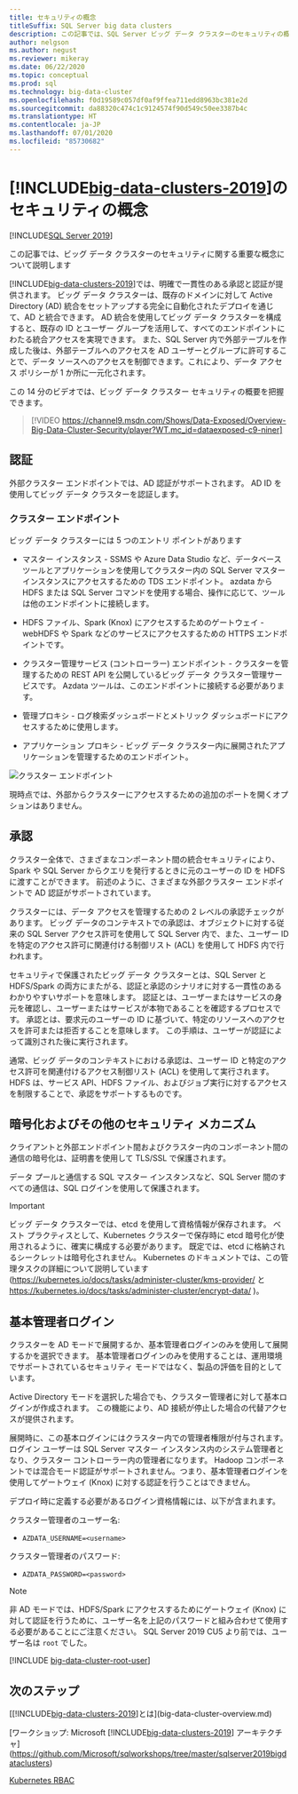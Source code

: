 ```yaml
---
title: セキュリティの概念
titleSuffix: SQL Server big data clusters
description: この記事では、SQL Server ビッグ データ クラスターのセキュリティの概念について説明します。 このコンテンツには、クラスター エンドポイントとクラスター認証の説明が含まれます。
author: nelgson
ms.author: negust
ms.reviewer: mikeray
ms.date: 06/22/2020
ms.topic: conceptual
ms.prod: sql
ms.technology: big-data-cluster
ms.openlocfilehash: f0d19589c057df0af9ffea711edd8963bc381e2d
ms.sourcegitcommit: da88320c474c1c9124574f90d549c50ee3387b4c
ms.translationtype: HT
ms.contentlocale: ja-JP
ms.lasthandoff: 07/01/2020
ms.locfileid: "85730682"
---
```

# <a name="security-concepts-for-big-data-clusters-2019"></a>[!INCLUDE[big-data-clusters-2019](../includes/ssbigdataclusters-ss-nover.md)]のセキュリティの概念

[!INCLUDE[SQL Server 2019](../includes/applies-to-version/sqlserver2019.md)]

この記事では、ビッグ データ クラスターのセキュリティに関する重要な概念について説明します

[!INCLUDE[big-data-clusters-2019](../includes/ssbigdataclusters-ss-nover.md)]では、明確で一貫性のある承認と認証が提供されます。 ビッグ データ クラスターは、既存のドメインに対して Active Directory (AD) 統合をセットアップする完全に自動化されたデプロイを通じて、AD と統合できます。 AD 統合を使用してビッグ データ クラスターを構成すると、既存の ID とユーザー グループを活用して、すべてのエンドポイントにわたる統合アクセスを実現できます。 また、SQL Server 内で外部テーブルを作成した後は、外部テーブルへのアクセスを AD ユーザーとグループに許可することで、データ ソースへのアクセスを制御できます。これにより、データ アクセス ポリシーが 1 か所に一元化されます。

この 14 分のビデオでは、ビッグ データ クラスター セキュリティの概要を把握できます。

> [!VIDEO https://channel9.msdn.com/Shows/Data-Exposed/Overview-Big-Data-Cluster-Security/player?WT.mc_id=dataexposed-c9-niner]


## <a name="authentication"></a>認証

外部クラスター エンドポイントでは、AD 認証がサポートされます。 AD ID を使用してビッグ データ クラスターを認証します。

### <a name="cluster-endpoints"></a>クラスター エンドポイント

ビッグ データ クラスターには 5 つのエントリ ポイントがあります

* マスター インスタンス - SSMS や Azure Data Studio など、データベース ツールとアプリケーションを使用してクラスター内の SQL Server マスター インスタンスにアクセスするための TDS エンドポイント。 azdata から HDFS または SQL Server コマンドを使用する場合、操作に応じて、ツールは他のエンドポイントに接続します。

* HDFS ファイル、Spark (Knox) にアクセスするためのゲートウェイ - webHDFS や Spark などのサービスにアクセスするための HTTPS エンドポイントです。

* クラスター管理サービス (コントローラー) エンドポイント - クラスターを管理するための REST API を公開しているビッグ データ クラスター管理サービスです。 Azdata ツールは、このエンドポイントに接続する必要があります。

* 管理プロキシ - ログ検索ダッシュボードとメトリック ダッシュボードにアクセスするために使用します。

* アプリケーション プロキシ - ビッグ データ クラスター内に展開されたアプリケーションを管理するためのエンドポイント。

![クラスター エンドポイント](media/concept-security/cluster_endpoints.png)

現時点では、外部からクラスターにアクセスするための追加のポートを開くオプションはありません。

## <a name="authorization"></a>承認

クラスター全体で、さまざまなコンポーネント間の統合セキュリティにより、Spark や SQL Server からクエリを発行するときに元のユーザーの ID を HDFS に渡すことができます。 前述のように、さまざまな外部クラスター エンドポイントで AD 認証がサポートされています。

クラスターには、データ アクセスを管理するための 2 レベルの承認チェックがあります。 ビッグ データのコンテキストでの承認は、オブジェクトに対する従来の SQL Server アクセス許可を使用して SQL Server 内で、また、ユーザー ID を特定のアクセス許可に関連付ける制御リスト (ACL) を使用して HDFS 内で行われます。

セキュリティで保護されたビッグ データ クラスターとは、SQL Server と HDFS/Spark の両方にまたがる、認証と承認のシナリオに対する一貫性のあるわかりやすいサポートを意味します。 認証とは、ユーザーまたはサービスの身元を確認し、ユーザーまたはサービスが本物であることを確認するプロセスです。 承認とは、要求元のユーザーの ID に基づいて、特定のリソースへのアクセスを許可または拒否することを意味します。 この手順は、ユーザーが認証によって識別された後に実行されます。

通常、ビッグ データのコンテキストにおける承認は、ユーザー ID と特定のアクセス許可を関連付けるアクセス制御リスト (ACL) を使用して実行されます。 HDFS は、サービス API、HDFS ファイル、およびジョブ実行に対するアクセスを制限することで、承認をサポートするものです。

## <a name="encryption-and-other-security-mechanisms"></a>暗号化およびその他のセキュリティ メカニズム

クライアントと外部エンドポイント間およびクラスター内のコンポーネント間の通信の暗号化は、証明書を使用して TLS/SSL で保護されます。

データ プールと通信する SQL マスター インスタンスなど、SQL Server 間のすべての通信は、SQL ログインを使用して保護されます。

> [!IMPORTANT]
>  ビッグ データ クラスターでは、etcd を使用して資格情報が保存されます。 ベスト プラクティスとして、Kubernetes クラスターで保存時に etcd 暗号化が使用されるように、確実に構成する必要があります。 既定では、etcd に格納されるシークレットは暗号化されません。 Kubernetes のドキュメントでは、この管理タスクの詳細について説明しています (https://kubernetes.io/docs/tasks/administer-cluster/kms-provider/ と https://kubernetes.io/docs/tasks/administer-cluster/encrypt-data/ )。


## <a name="basic-administrator-login"></a>基本管理者ログイン

クラスターを AD モードで展開するか、基本管理者ログインのみを使用して展開するかを選択できます。 基本管理者ログインのみを使用することは、運用環境でサポートされているセキュリティ モードではなく、製品の評価を目的としています。

Active Directory モードを選択した場合でも、クラスター管理者に対して基本ログインが作成されます。 この機能により、AD 接続が停止した場合の代替アクセスが提供されます。

展開時に、この基本ログインにはクラスター内での管理者権限が付与されます。 ログイン ユーザーは SQL Server マスター インスタンス内のシステム管理者となり、クラスター コントローラー内の管理者になります。
Hadoop コンポーネントでは混合モード認証がサポートされません。つまり、基本管理者ログインを使用してゲートウェイ (Knox) に対する認証を行うことはできません。

デプロイ時に定義する必要があるログイン資格情報には、以下が含まれます。

クラスター管理者のユーザー名:

 + `AZDATA_USERNAME=<username>`

クラスター管理者のパスワード:  
 + `AZDATA_PASSWORD=<password>`

> [!NOTE]
> 非 AD モードでは、HDFS/Spark にアクセスするためにゲートウェイ (Knox) に対して認証を行うために、ユーザー名を上記のパスワードと組み合わせて使用する必要があることにご注意ください。 SQL Server 2019 CU5 より前では、ユーザー名は `root` でした。
> 
> [!INCLUDE [big-data-cluster-root-user](../includes/big-data-cluster-root-user.md)]

## <a name="next-steps"></a>次のステップ

[[!INCLUDE[big-data-clusters-2019](../includes/ssbigdataclusters-ver15.md)]とは](big-data-cluster-overview.md)

[ワークショップ: Microsoft [!INCLUDE[big-data-clusters-2019](../includes/ssbigdataclusters-ss-nover.md)] アーキテクチャ](https://github.com/Microsoft/sqlworkshops/tree/master/sqlserver2019bigdataclusters)

[Kubernetes RBAC](kubernetes-rbac.md)
